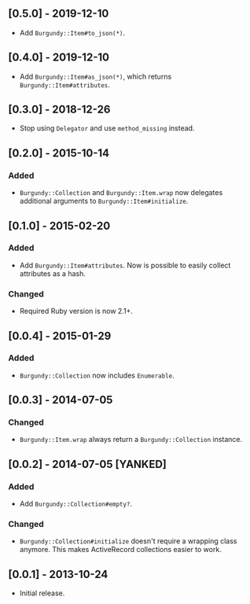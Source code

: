 ## [0.5.0] - 2019-12-10

- Add `Burgundy::Item#to_json(*)`.

## [0.4.0] - 2019-12-10

- Add `Burgundy::Item#as_json(*)`, which returns `Burgundy::Item#attributes`.

## [0.3.0] - 2018-12-26

- Stop using `Delegator` and use `method_missing` instead.

## [0.2.0] - 2015-10-14

### Added

- `Burgundy::Collection` and `Burgundy::Item.wrap` now delegates additional arguments to `Burgundy::Item#initialize`.

## [0.1.0] - 2015-02-20

### Added

- Add `Burgundy::Item#attributes`. Now is possible to easily collect attributes as a hash.

### Changed

- Required Ruby version is now 2.1+.

## [0.0.4] - 2015-01-29

### Added

- `Burgundy::Collection` now includes `Enumerable`.

## [0.0.3] - 2014-07-05

### Changed

- `Burgundy::Item.wrap` always return a `Burgundy::Collection` instance.

## [0.0.2] - 2014-07-05 [YANKED]

### Added

- Add `Burgundy::Collection#empty?`.

### Changed

- `Burgundy::Collection#initialize` doesn't require a wrapping class anymore. This makes ActiveRecord collections easier to work.

## [0.0.1] - 2013-10-24

- Initial release.
